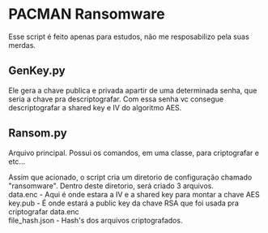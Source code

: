 # PACMAN Ransomware
Esse script é feito apenas para estudos, não me resposabilizo pela suas merdas.
## GenKey.py
Ele gera a chave publica e privada apartir de uma determinada senha, que seria a chave pra descriptografar.
Com essa senha vc consegue descriptografar a shared key e IV do algoritmo AES.
## Ransom.py
Arquivo principal. Possui os comandos, em uma classe, para criptografar e etc...

Assim que acionado, o script cria um diretorio de configuração chamado "ransomware".
Dentro deste diretorio, será criado 3 arquivos. <br>
data.enc - Aqui é onde estara a IV e a shared key para montar a chave AES <br>
key.pub -  É onde estará a public key da chave RSA que foi usada pra criptografar data.enc <br>
file_hash.json - Hash's dos arquivos criptografados.  <br>
